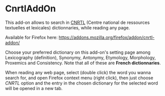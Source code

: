 # CnrtlAddOn

This add-on allows to search in [CNRTL](http://www.cnrtl.fr/) (Centre national de ressources textuelles et lexicales) dictionnaries, while reading any page.

Available for Firefox here: https://addons.mozilla.org/firefox/addon/cnrtl-addon/

Choose your preferred dictionary on this add-on's setting page among Lexicography (definition), Synonymy, Antonymy, Etymology, Morphology, Proxemics and Consistency. Note that all of these are __French dictionnaries__.

When reading any web page, select (double click) the word you wanna search for, and open Firefox context menu (right click), then just choose _CNRTL_ option and the entry in the chosen dictionary for the selected word will be opened in a new tab.
